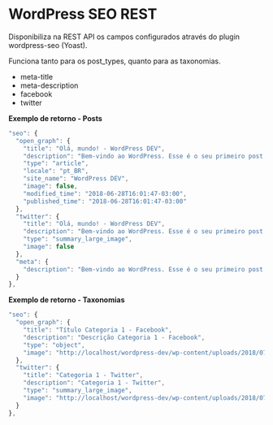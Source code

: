 # WordPress SEO REST

Disponibiliza na REST API os campos configurados através do plugin wordpress-seo (Yoast).

Funciona tanto para os post_types, quanto para as taxonomias.

* meta-title
* meta-description
* facebook
* twitter

**Exemplo de retorno - Posts**

```javascript
"seo": {
  "open_graph": {
	"title": "Olá, mundo! - WordPress DEV",
	"description": "Bem-vindo ao WordPress. Esse é o seu primeiro post. Edite-o ou exclua-o, e então comece a escrever!",
	"type": "article",
	"locale": "pt_BR",
	"site_name": "WordPress DEV",
	"image": false,
	"modified_time": "2018-06-28T16:01:47-03:00",
	"published_time": "2018-06-28T16:01:47-03:00"
  },
  "twitter": {
	"title": "Olá, mundo! - WordPress DEV",
	"description": "Bem-vindo ao WordPress. Esse é o seu primeiro post. Edite-o ou exclua-o, e então comece a escrever!",
	"type": "summary_large_image",
	"image": false
  },
  "meta": {
	"description": "Bem-vindo ao WordPress. Esse é o seu primeiro post. Edite-o ou exclua-o, e então comece a escrever!"
  }
},
```
**Exemplo de retorno - Taxonomias**

```javascript
"seo": {
  "open_graph": {
	"title": "Título Categoria 1 - Facebook",
	"description": "Descrição Categoria 1 - Facebook",
	"type": "object",
	"image": "http://localhost/wordpress-dev/wp-content/uploads/2018/07/sample.jpeg"
  },
  "twitter": {
	"title": "Categoria 1 - Twitter",
	"description": "Categoria 1 - Twitter",
	"type": "summary_large_image",
	"image": "http://localhost/wordpress-dev/wp-content/uploads/2018/07/sample.jpg"
  }
},
```
